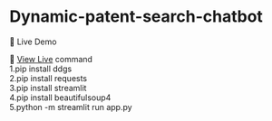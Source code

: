 # Dynamic-patent-search-chatbot

🚀 Live Demo


🔗 [View Live](http://localhost:8501/)
command<br>
1.pip install ddgs
<br>
2.pip install requests
<br>
3.pip install streamlit
<br>
4.pip install beautifulsoup4
<br>
5.python -m streamlit run app.py
